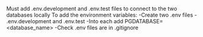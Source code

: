 Must add .env.development and .env.test files to connect to the two databases locally 
To add the environment variables: 
    -Create two .env files - .env.development and .env.test
    -Into each add PGDATABASE=<database_name>
    -Check .env files are in .gitignore
    
